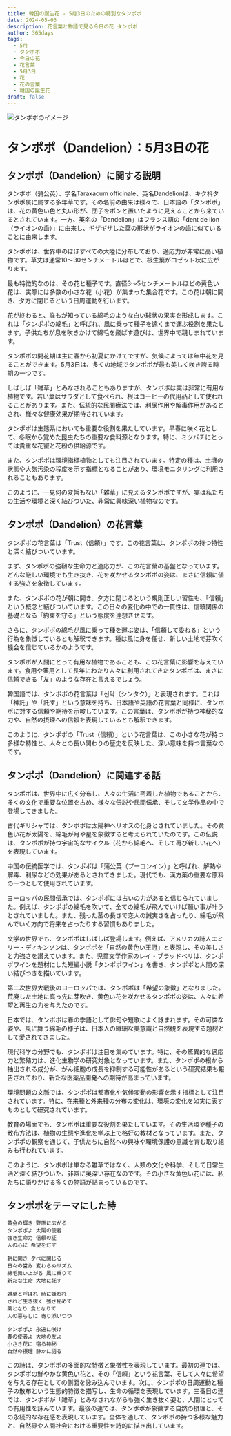 ```yaml
---
title: 韓国の誕生花 - 5月3日のための特別なタンポポ
date: 2024-05-03
description: 花言葉と物語で見る今日の花 タンポポ
author: 365days
tags:
  - 5月
  - タンポポ
  - 今日の花
  - 花言葉
  - 5月3日
  - 花
  - 花の言葉
  - 韓国の誕生花
draft: false
---
```



![タンポポのイメージ](https://cdn.pixabay.com/photo/2023/05/22/14/49/dandelion-8010882_1280.jpg#center#center)


# タンポポ（Dandelion）：5月3日の花

## タンポポ（Dandelion）に関する説明

タンポポ（蒲公英）、学名Taraxacum officinale、英名Dandelionは、キク科タンポポ属に属する多年草です。その名前の由来は様々で、日本語の「タンポポ」は、花の黄色い色と丸い形が、団子をポンと置いたように見えることから来ているとされています。一方、英名の「Dandelion」はフランス語の「dent de lion（ライオンの歯）」に由来し、ギザギザした葉の形状がライオンの歯に似ていることに由来します。

タンポポは、世界中のほぼすべての大陸に分布しており、適応力が非常に高い植物です。草丈は通常10〜30センチメートルほどで、根生葉がロゼット状に広がります。

最も特徴的なのは、その花と種子です。直径3〜5センチメートルほどの黄色い花は、実際には多数の小さな花（小花）が集まった集合花です。この花は朝に開き、夕方に閉じるという日周運動を行います。

花が終わると、誰もが知っている綿毛のような白い球状の果実を形成します。これは「タンポポの綿毛」と呼ばれ、風に乗って種子を遠くまで運ぶ役割を果たします。子供たちが息を吹きかけて綿毛を飛ばす遊びは、世界中で親しまれています。

タンポポの開花期は主に春から初夏にかけてですが、気候によっては年中花を見ることができます。5月3日は、多くの地域でタンポポが最も美しく咲き誇る時期の一つです。

しばしば「雑草」とみなされることもありますが、タンポポは実は非常に有用な植物です。若い葉はサラダとして食べられ、根はコーヒーの代用品として使われることがあります。また、伝統的な民間療法では、利尿作用や解毒作用があるとされ、様々な健康効果が期待されています。

タンポポは生態系においても重要な役割を果たしています。早春に咲く花として、冬眠から覚めた昆虫たちの重要な食料源となります。特に、ミツバチにとっては貴重な花蜜と花粉の供給源です。

また、タンポポは環境指標植物としても注目されています。特定の種は、土壌の状態や大気汚染の程度を示す指標となることがあり、環境モニタリングに利用されることもあります。

このように、一見何の変哲もない「雑草」に見えるタンポポですが、実は私たちの生活や環境と深く結びついた、非常に興味深い植物なのです。

## タンポポ（Dandelion）の花言葉

タンポポの花言葉は「Trust（信頼）」です。この花言葉は、タンポポの持つ特性と深く結びついています。

まず、タンポポの強靭な生命力と適応力が、この花言葉の基盤となっています。どんな厳しい環境でも生き抜き、花を咲かせるタンポポの姿は、まさに信頼に値する強さを象徴しています。

また、タンポポの花が朝に開き、夕方に閉じるという規則正しい習性も、「信頼」という概念と結びついています。この日々の変化の中での一貫性は、信頼関係の基礎となる「約束を守る」という態度を連想させます。

さらに、タンポポの綿毛が風に乗って種を運ぶ姿は、「信頼して委ねる」という行為を象徴しているとも解釈できます。種は風に身を任せ、新しい土地で芽吹く機会を信じているかのようです。

タンポポが人間にとって有用な植物であることも、この花言葉に影響を与えています。食用や薬用として長年にわたり人々に利用されてきたタンポポは、まさに信頼できる「友」のような存在と言えるでしょう。

韓国語では、タンポポの花言葉は「신탁（シンタク）」と表現されます。これは「神託」や「託す」という意味を持ち、日本語や英語の花言葉と同様に、タンポポに対する信頼や期待を示唆しています。この言葉は、タンポポが持つ神秘的な力や、自然の摂理への信頼を表現しているとも解釈できます。

このように、タンポポの「Trust（信頼）」という花言葉は、この小さな花が持つ多様な特性と、人々との長い関わりの歴史を反映した、深い意味を持つ言葉なのです。

## タンポポ（Dandelion）に関連する話

タンポポは、世界中に広く分布し、人々の生活に密着した植物であることから、多くの文化で重要な位置を占め、様々な伝説や民間伝承、そして文学作品の中で登場してきました。

古代ギリシャでは、タンポポは太陽神ヘリオスの化身とされていました。その黄色い花が太陽を、綿毛が月や星を象徴すると考えられていたのです。この伝説は、タンポポが持つ宇宙的なサイクル（花から綿毛へ、そして再び新しい花へ）を表現しています。

中国の伝統医学では、タンポポは「蒲公英（プーコンイン）」と呼ばれ、解熱や解毒、利尿などの効果があるとされてきました。現代でも、漢方薬の重要な原料の一つとして使用されています。

ヨーロッパの民間伝承では、タンポポには占いの力があると信じられていました。例えば、タンポポの綿毛を吹いて、全ての綿毛が飛んでいけば願い事が叶うとされていました。また、残った茎の長さで恋人の誠実さを占ったり、綿毛が飛んでいく方向で将来を占ったりする習慣もありました。

文学の世界でも、タンポポはしばしば登場します。例えば、アメリカの詩人エミリー・ディキンソンは、タンポポを「自然の黄色い王冠」と表現し、その美しさと力強さを讃えています。また、児童文学作家のレイ・ブラッドベリは、タンポポワインを題材にした短編小説「タンポポワイン」を書き、タンポポと人間の深い結びつきを描いています。

第二次世界大戦後のヨーロッパでは、タンポポは「希望の象徴」となりました。荒廃した土地に真っ先に芽吹き、黄色い花を咲かせるタンポポの姿は、人々に希望と再生の力を与えたのです。

日本では、タンポポは春の季語として俳句や短歌によく詠まれます。その可憐な姿や、風に舞う綿毛の様子は、日本人の繊細な美意識と自然観を表現する題材として愛されてきました。

現代科学の分野でも、タンポポは注目を集めています。特に、その驚異的な適応力と繁殖力は、進化生物学の研究対象となっています。また、タンポポの根から抽出される成分が、がん細胞の成長を抑制する可能性があるという研究結果も報告されており、新たな医薬品開発への期待が高まっています。

環境問題の文脈では、タンポポは都市化や気候変動の影響を示す指標として注目されています。特に、在来種と外来種の分布の変化は、環境の変化を如実に表すものとして研究されています。

教育の場面でも、タンポポは重要な役割を果たしています。その生活環や種子の散布方法は、植物の生態や進化を学ぶ上で格好の教材となっています。また、タンポポの観察を通じて、子供たちに自然への興味や環境保護の意識を育む取り組みも行われています。

このように、タンポポは単なる雑草ではなく、人類の文化や科学、そして日常生活と深く結びついた、非常に奥深い存在なのです。その小さな黄色い花には、私たちに語りかける多くの物語が詰まっているのです。

## タンポポをテーマにした詩

    黄金の輝き 野原に広がる
    タンポポよ 太陽の使者
    強き生命力 信頼の証
    人の心に 希望を灯す

    朝に開き 夕べに閉じる
    日々の営み 変わらぬリズム
    綿毛舞い上がる 風に乗りて
    新たな生命 大地に託す

    雑草と呼ばれ 時に嫌われ
    されど生き抜く 強さ秘めて
    薬となり 食となりて
    人の暮らしに 寄り添いつつ

    タンポポよ 永遠に咲け
    春の使者よ 大地の友よ
    小さき花に 宿る神秘
    自然の摂理 静かに語る

この詩は、タンポポの多面的な特徴と象徴性を表現しています。最初の連では、タンポポの鮮やかな黄色い花と、その「信頼」という花言葉、そして人々に希望を与える存在としての側面を詠み込んでいます。次に、タンポポの日周運動と種子の散布という生態的特徴を描写し、生命の循環を表現しています。三番目の連では、タンポポが「雑草」とみなされながらも強く生き抜く姿と、人間にとっての有用性を詠んでいます。最後の連では、タンポポが象徴する自然の摂理と、その永続的な存在感を表現しています。全体を通して、タンポポの持つ多様な魅力と、自然界や人間社会における重要性を詩的に描き出しています。

